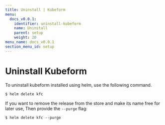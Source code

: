 ```yaml
---
title: Uninstall | Kubeform
menu:
  docs_v0.0.1:
    identifier: uninstall-kubeform
    name: Uninstall
    parent: setup
    weight: 20
menu_name: docs_v0.0.1
section_menu_id: setup
---
```


# Uninstall Kubeform

To uninstall kubeform installed using helm, use the following command.

```console
$ helm delete kfc
```

If you want to remove the release from the store and make its name free for later use, Then provide the `--purge` flag:

```console
$ helm delete kfc --purge
```